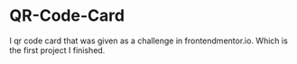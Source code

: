 # QR-Code-Card
I qr code card that was given as a challenge in frontendmentor.io. Which is the first project I finished.
